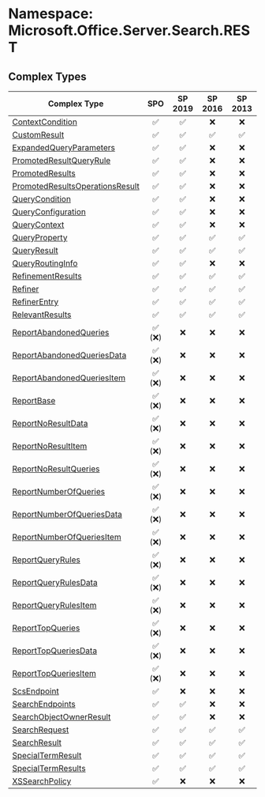 # Namespace: Microsoft.Office.Server.Search.REST

## Complex Types

Complex Type | SPO | SP 2019 | SP 2016 | SP 2013
----------|:---:|:-------:|:-------:|:-------:
[ContextCondition](./ComplexTypes/ContextCondition.md) | ✅ | ✅ | ❌ | ❌
[CustomResult](./ComplexTypes/CustomResult.md) | ✅ | ✅ | ✅ | ✅
[ExpandedQueryParameters](./ComplexTypes/ExpandedQueryParameters.md) | ✅ | ✅ | ❌ | ❌
[PromotedResultQueryRule](./ComplexTypes/PromotedResultQueryRule.md) | ✅ | ✅ | ❌ | ❌
[PromotedResults](./ComplexTypes/PromotedResults.md) | ✅ | ✅ | ❌ | ❌
[PromotedResultsOperationsResult](./ComplexTypes/PromotedResultsOperationsResult.md) | ✅ | ✅ | ❌ | ❌
[QueryCondition](./ComplexTypes/QueryCondition.md) | ✅ | ✅ | ❌ | ❌
[QueryConfiguration](./ComplexTypes/QueryConfiguration.md) | ✅ | ✅ | ❌ | ❌
[QueryContext](./ComplexTypes/QueryContext.md) | ✅ | ✅ | ❌ | ❌
[QueryProperty](./ComplexTypes/QueryProperty.md) | ✅ | ✅ | ✅ | ✅
[QueryResult](./ComplexTypes/QueryResult.md) | ✅ | ✅ | ✅ | ✅
[QueryRoutingInfo](./ComplexTypes/QueryRoutingInfo.md) | ✅ | ✅ | ❌ | ❌
[RefinementResults](./ComplexTypes/RefinementResults.md) | ✅ | ✅ | ✅ | ✅
[Refiner](./ComplexTypes/Refiner.md) | ✅ | ✅ | ✅ | ✅
[RefinerEntry](./ComplexTypes/RefinerEntry.md) | ✅ | ✅ | ✅ | ✅
[RelevantResults](./ComplexTypes/RelevantResults.md) | ✅ | ✅ | ✅ | ✅
[ReportAbandonedQueries](./ComplexTypes/ReportAbandonedQueries.md) | ✅ (❌) | ❌ | ❌ | ❌
[ReportAbandonedQueriesData](./ComplexTypes/ReportAbandonedQueriesData.md) | ✅ (❌) | ❌ | ❌ | ❌
[ReportAbandonedQueriesItem](./ComplexTypes/ReportAbandonedQueriesItem.md) | ✅ (❌) | ❌ | ❌ | ❌
[ReportBase](./ComplexTypes/ReportBase.md) | ✅ (❌) | ❌ | ❌ | ❌
[ReportNoResultData](./ComplexTypes/ReportNoResultData.md) | ✅ (❌) | ❌ | ❌ | ❌
[ReportNoResultItem](./ComplexTypes/ReportNoResultItem.md) | ✅ (❌) | ❌ | ❌ | ❌
[ReportNoResultQueries](./ComplexTypes/ReportNoResultQueries.md) | ✅ (❌) | ❌ | ❌ | ❌
[ReportNumberOfQueries](./ComplexTypes/ReportNumberOfQueries.md) | ✅ (❌) | ❌ | ❌ | ❌
[ReportNumberOfQueriesData](./ComplexTypes/ReportNumberOfQueriesData.md) | ✅ (❌) | ❌ | ❌ | ❌
[ReportNumberOfQueriesItem](./ComplexTypes/ReportNumberOfQueriesItem.md) | ✅ (❌) | ❌ | ❌ | ❌
[ReportQueryRules](./ComplexTypes/ReportQueryRules.md) | ✅ (❌) | ❌ | ❌ | ❌
[ReportQueryRulesData](./ComplexTypes/ReportQueryRulesData.md) | ✅ (❌) | ❌ | ❌ | ❌
[ReportQueryRulesItem](./ComplexTypes/ReportQueryRulesItem.md) | ✅ (❌) | ❌ | ❌ | ❌
[ReportTopQueries](./ComplexTypes/ReportTopQueries.md) | ✅ (❌) | ❌ | ❌ | ❌
[ReportTopQueriesData](./ComplexTypes/ReportTopQueriesData.md) | ✅ (❌) | ❌ | ❌ | ❌
[ReportTopQueriesItem](./ComplexTypes/ReportTopQueriesItem.md) | ✅ (❌) | ❌ | ❌ | ❌
[ScsEndpoint](./ComplexTypes/ScsEndpoint.md) | ✅ | ❌ | ❌ | ❌
[SearchEndpoints](./ComplexTypes/SearchEndpoints.md) | ✅ | ✅ | ❌ | ❌
[SearchObjectOwnerResult](./ComplexTypes/SearchObjectOwnerResult.md) | ✅ | ✅ | ❌ | ❌
[SearchRequest](./ComplexTypes/SearchRequest.md) | ✅ | ✅ | ✅ | ✅
[SearchResult](./ComplexTypes/SearchResult.md) | ✅ | ✅ | ✅ | ✅
[SpecialTermResult](./ComplexTypes/SpecialTermResult.md) | ✅ | ✅ | ✅ | ✅
[SpecialTermResults](./ComplexTypes/SpecialTermResults.md) | ✅ | ✅ | ✅ | ✅
[XSSearchPolicy](./ComplexTypes/XSSearchPolicy.md) | ✅ | ❌ | ❌ | ❌